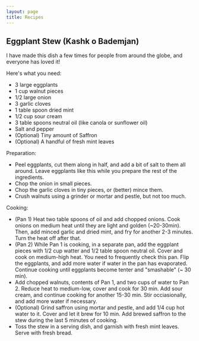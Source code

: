 ```yaml
---
layout: page
title: Recipes
---
```


## Eggplant Stew (Kashk o Bademjan)

I have made this dish a few times for people from around the globe, and everyone has loved it!

Here's what you need:

- 3 large eggplants
- 1 cup walnut pieces
- 1/2 large onion
- 3 garlic cloves
- 1 table spoon dried mint
- 1/2 cup sour cream
- 3 table spoons neutral oil (like canola or sunflower oil)
- Salt and pepper
- (Optional) Tiny amount of Saffron
- (Optional) A handful of fresh mint leaves

Preparation:

- Peel eggplants, cut them along in half, and add a bit of salt to them all around. Leave eggplants like this while you prepare the rest of the ingredients.
- Chop the onion in small pieces.
- Chop the garlic cloves in tiny pieces, or (better) mince them.
- Crush walnuts using a grinder or mortar and pestle,  but not too much.

Cooking:

- (Pan 1) Heat two table spoons of oil and add chopped onions. Cook onions on medium heat until they are light and golden (~20-30min). Then, add minced garlic and dried mint, and fry for another 2-3 minutes. Turn the heat off after that.
- (Pan 2) While Pan 1 is cooking, in a separate pan, add the eggplant pieces with 1/2 cup watter and 1/2 table spoon neutral oil. Cover and cook on medium-high heat. You need to frequently check this pan. Flip the eggplants, and add more water if water in the pan has evaporated. Continue cooking until eggplants become tenter and "smashable" (~ 30 min).
- Add chopped walnuts, contents of Pan 1, and two cups of water to Pan 2. Reduce heat to medium-low, cover and cook for 30 min. Add sour cream, and continue cooking for another 15-30 min. Stir occiasionally, and add more water if necessary.
- (Optional) Grind saffron using mortar and pestle, and add 1/4 cup hot water to it. Cover and let it brew for 10 min. Add brewed saffron to the stew during the last 5 minutes of cooking. 
- Toss the stew in a serving dish, and garnish with fresh mint leaves. Serve with fresh bread.